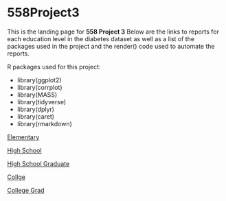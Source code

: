 # 558Project3

This is the landing page for **558 Project 3** Below are the links to reports for each education level in the diabetes dataset as well as a list of the packages used in the project and the render() code used to automate the reports.

R packages used for this project:  
* library(ggplot2)  
* library(corrplot)  
* library(MASS)  
* library(tidyverse)  
* library(dplyr)  
* library(caret)  
* library(rmarkdown)  

[Elementary](https://bphigg.github.io/558Project3/Elementary)

[High School](https://bphigg.github.io/558Project3/HighSchool)

[High School Graduate](https://bphigg.github.io/558Project3/HighSchoolGrad)

[Collge](https://bphigg.github.io/558Project3/College)

[College Grad](https://bphigg.github.io/558Project3/CollegeGrad)